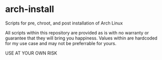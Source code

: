 # arch-install
Scripts for pre, chroot, and post installation of Arch Linux

All scripts within this repository are provided as is with no warranty or guarantee that they will bring you happiness. Values within are hardcoded for my use case and may not be preferrable for yours.

USE AT YOUR OWN RISK

